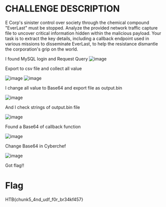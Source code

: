 # CHALLENGE DESCRIPTION
E Corp's sinister control over society through the chemical compound "EverLast" must be stopped. Analyze the provided network traffic capture file to uncover critical information hidden within the malicious payload. Your task is to extract the key details, including a callback endpoint used in various missions to disseminate EverLast, to help the resistance dismantle the corporation's grip on the world.

I found MySQL login and Request Query 
![image](https://github.com/user-attachments/assets/546895ee-0827-4f04-89ef-0c4dd885003f)

Export to csv file and collect all value 

![image](https://github.com/user-attachments/assets/2c119979-ec91-486e-ae96-3f648894359e)
![image](https://github.com/user-attachments/assets/f200ae15-12c3-4b5e-ad31-45a71590a48a)

I change all value to Base64 and export file as output.bin

![image](https://github.com/user-attachments/assets/ef83e3e2-f768-4374-aa4b-d3da6c573c7e)

And I check strings of output.bin file

![image](https://github.com/user-attachments/assets/7463b467-0e31-4663-8d43-43235e1b710b)

Found a Base64 of callback function 

![image](https://github.com/user-attachments/assets/3e870d85-f7d9-41ed-9128-181dc9031924)

Change Base64 in Cyberchef 

![image](https://github.com/user-attachments/assets/939477b3-a0cb-49aa-a142-086dbdc59a80)

Got flag!!

# Flag
HTB{chunk5_4nd_udf_f0r_br34kf457}


